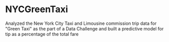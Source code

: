# NYCGreenTaxi
Analyzed the New York City Taxi and Limousine commission trip data for "Green Taxi" as the part of a Data Challenge and built a predictive model for tip as a percentage of the total fare
